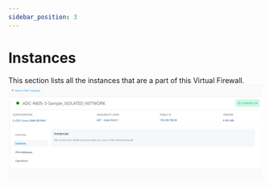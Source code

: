 ```yaml
---
sidebar_position: 3
---
```

# Instances
This section lists all the instances that are a part of this Virtual Firewall.
![Instances](img/Instances.png)




